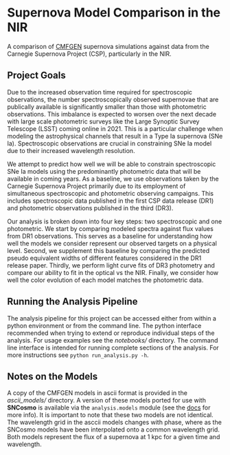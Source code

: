 # Supernova Model Comparison in the NIR

A comparison of [CMFGEN](http://kookaburra.phyast.pitt.edu/hillier/web/CMFGEN.htm) supernova simulations against data from the Carnegie Supernova Project (CSP), particularly in the NIR. 



## Project Goals

Due to the increased observation time required for spectroscopic observations, the number spectroscopically observed supernovae that are publically available is significantly smaller than those with photometric observations. This imbalance is expected to worsen over the next decade with large scale photometric surveys like the Large Synoptic Survey Telescope (LSST) coming online in 2021. This is a particular challenge when modeling the astrophysical channels that result in a Type Ia supernova (SNe Ia). Spectroscopic observations are crucial in constraining SNe Ia model due to their increased wavelength resolution.

We attempt to predict how well we will be able to constrain spectroscopic SNe Ia models using the predominantly photometric data that will be available in coming years. As a baseline, we use observations taken by the Carnegie Supernova Project primarily due to its employment of simultaneous spectroscopic and photometric observing campaigns. This includes spectroscopic data published in the first CSP data release (DR1) and photometric observations published in the third (DR3).

Our analysis is broken down into four key steps: two spectroscopic and one photometric. We start by comparing modeled spectra against flux values from DR1 observations. This serves as a baseline for understanding how well the models we consider represent our observed targets on a physical level. Second, we supplement this baseline by comparing the predicted pseudo equivalent widths of different features considered in the DR1 release paper. Thirdly, we perform light curve fits of DR3 photometry and compare our ability to fit in the optical vs the NIR. Finally, we consider how well the color evolution of each model matches the photometric data.



## **Running the Analysis Pipeline**

The analysis pipeline for this project can be accessed either from within a python environment or from the command line. The python interface recommended when trying to extend or reproduce individual steps of the analysis. For usage examples see the *notebooks/* directory. The command line interface is intended for running complete sections of the analysis. For more instructions see `python run_analysis.py -h`.



## Notes on the Models

A copy of the CMFGEN models in ascii format is provided in the *ascii_models/* directory. A version of these models ported for use with **SNCosmo** is available via the `analysis.models` module (see the [docs](https://mwvgroup.github.io/nir-comparison/build/html/api_ref/models.html) for more info). It is important to note that these two models are not identical. The wavelength grid in the asccii models changes with phase, where as the SNCosmo models have been interpolated onto a common wavelength grid. Both models represent the flux of a supernova at 1 kpc for a given time and wavelength.
